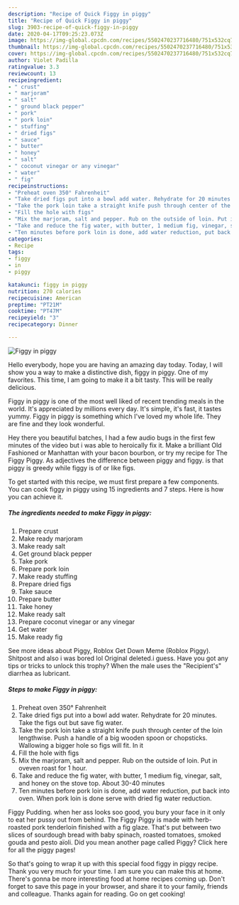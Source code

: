 ```yaml
---
description: "Recipe of Quick Figgy in piggy"
title: "Recipe of Quick Figgy in piggy"
slug: 3903-recipe-of-quick-figgy-in-piggy
date: 2020-04-17T09:25:23.073Z
image: https://img-global.cpcdn.com/recipes/5502470237716480/751x532cq70/figgy-in-piggy-recipe-main-photo.jpg
thumbnail: https://img-global.cpcdn.com/recipes/5502470237716480/751x532cq70/figgy-in-piggy-recipe-main-photo.jpg
cover: https://img-global.cpcdn.com/recipes/5502470237716480/751x532cq70/figgy-in-piggy-recipe-main-photo.jpg
author: Violet Padilla
ratingvalue: 3.3
reviewcount: 13
recipeingredient:
- " crust"
- " marjoram"
- " salt"
- " ground black pepper"
- " pork"
- " pork loin"
- " stuffing"
- " dried figs"
- " sauce"
- " butter"
- " honey"
- " salt"
- " coconut vinegar or any vinegar"
- " water"
- " fig"
recipeinstructions:
- "Preheat oven 350° Fahrenheit"
- "Take dried figs put into a bowl add water. Rehydrate for 20 minutes. Take the figs out but save fig water."
- "Take the pork loin take a straight knife push through center of the loin lengthwise. Push a handle of a big wooden spoon or chopsticks.  Wallowing a bigger hole so figs will fit. In it"
- "Fill the hole with figs"
- "Mix the marjoram, salt and pepper. Rub on the outside of loin. Put in oveven roast for 1 hour."
- "Take and reduce the fig water, with butter, 1 medium fig, vinegar, salt, and honey on the stove top. About 30-40 minutes"
- "Ten minutes before pork loin is done, add water reduction, put back into oven.  When pork loin is done serve with dried fig water reduction."
categories:
- Recipe
tags:
- figgy
- in
- piggy

katakunci: figgy in piggy 
nutrition: 270 calories
recipecuisine: American
preptime: "PT21M"
cooktime: "PT47M"
recipeyield: "3"
recipecategory: Dinner

---
```



![Figgy in piggy](https://img-global.cpcdn.com/recipes/5502470237716480/751x532cq70/figgy-in-piggy-recipe-main-photo.jpg)

Hello everybody, hope you are having an amazing day today. Today, I will show you a way to make a distinctive dish, figgy in piggy. One of my favorites. This time, I am going to make it a bit tasty. This will be really delicious.

Figgy in piggy is one of the most well liked of recent trending meals in the world. It's appreciated by millions every day. It's simple, it's fast, it tastes yummy. Figgy in piggy is something which I've loved my whole life. They are fine and they look wonderful.

Hey there you beautiful batches, I had a few audio bugs in the first few minutes of the video but i was able to heroically fix it. Make a brilliant Old Fashioned or Manhattan with your bacon bourbon, or try my recipe for The Figgy Piggy. As adjectives the difference between piggy and figgy. is that piggy is greedy while figgy is of or like figs.


To get started with this recipe, we must first prepare a few components. You can cook figgy in piggy using 15 ingredients and 7 steps. Here is how you can achieve it.

<!--inarticleads1-->

##### The ingredients needed to make Figgy in piggy:

1. Prepare  crust
1. Make ready  marjoram
1. Make ready  salt
1. Get  ground black pepper
1. Take  pork
1. Prepare  pork loin
1. Make ready  stuffing
1. Prepare  dried figs
1. Take  sauce
1. Prepare  butter
1. Take  honey
1. Make ready  salt
1. Prepare  coconut vinegar or any vinegar
1. Get  water
1. Make ready  fig


See more ideas about Piggy, Roblox Get Down Meme (Roblox Piggy). Shitpost and also i was bored lol Original deleted.i guess. Have you got any tips or tricks to unlock this trophy? When the male uses the &#34;Recipient&#39;s&#34; diarrhea as lubricant. 

<!--inarticleads2-->

##### Steps to make Figgy in piggy:

1. Preheat oven 350° Fahrenheit
1. Take dried figs put into a bowl add water. Rehydrate for 20 minutes. Take the figs out but save fig water.
1. Take the pork loin take a straight knife push through center of the loin lengthwise. Push a handle of a big wooden spoon or chopsticks.  Wallowing a bigger hole so figs will fit. In it
1. Fill the hole with figs
1. Mix the marjoram, salt and pepper. Rub on the outside of loin. Put in oveven roast for 1 hour.
1. Take and reduce the fig water, with butter, 1 medium fig, vinegar, salt, and honey on the stove top. About 30-40 minutes
1. Ten minutes before pork loin is done, add water reduction, put back into oven.  When pork loin is done serve with dried fig water reduction.


Figgy Pudding. when her ass looks soo good, you bury your face in it only to eat her pussy out from behind. The Figgy Piggy is made with herb-roasted pork tenderloin finished with a fig glaze. That&#39;s put between two slices of sourdough bread with baby spinach, roasted tomatoes, smoked gouda and pesto aïoli. Did you mean another page called Piggy? Click here for all the piggy pages! 

So that's going to wrap it up with this special food figgy in piggy recipe. Thank you very much for your time. I am sure you can make this at home. There's gonna be more interesting food at home recipes coming up. Don't forget to save this page in your browser, and share it to your family, friends and colleague. Thanks again for reading. Go on get cooking!

